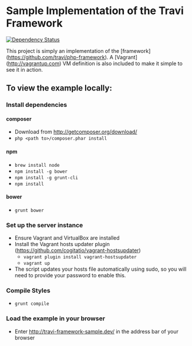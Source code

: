 Sample Implementation of the Travi Framework
============================================
[![Dependency Status](https://gemnasium.com/travi/example-framework.svg)](https://gemnasium.com/travi/example-framework)

This project is simply an implementation of the [framework] (https://github.com/travi/php-framework). A
[Vagrant] (http://vagrantup.com) VM definition is also included to make it simple to see it in action.

## To view the example locally:

### Install dependencies

#### composer
* Download from <http://getcomposer.org/download/>
* `php <path to>/composer.phar install`

#### npm
* `brew install node`
* `npm install -g bower`
* `npm install -g grunt-cli`
* `npm install`

#### bower
* `grunt bower`

### Set up the server instance
* Ensure Vagrant and VirtualBox are installed
* Install the Vagrant hosts updater plugin (<https://github.com/cogitatio/vagrant-hostsupdater>)
    * `vagrant plugin install vagrant-hostsupdater`
    * `vagrant up`
* The script updates your hosts file automatically using sudo, so you will need to provide your password to enable this.

### Compile Styles
* `grunt compile`

### Load the example in your browser
* Enter http://travi-framework-sample.dev/ in the address bar of your browser

